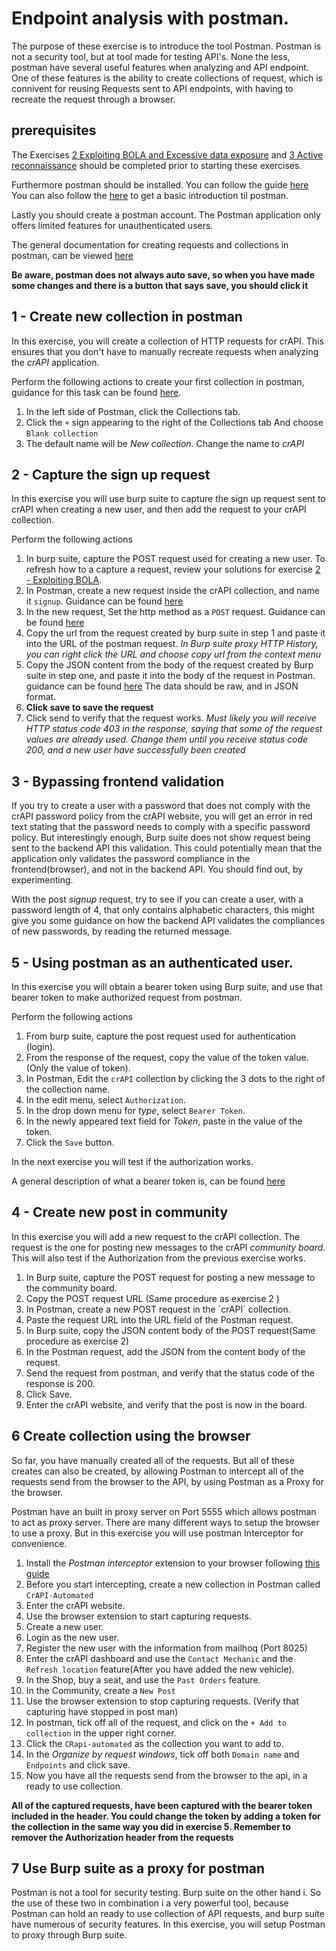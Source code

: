 # Endpoint analysis with postman.
The purpose of these exercise is to introduce the tool Postman. Postman is not a security tool, but at tool made
for testing API's. None the less, postman have several useful features when analyzing and API endpoint.
One of these features is the ability to create collections of request, which is connivent for reusing Requests
sent to API endpoints, with having to recreate the request through a browser. 

## prerequisites
The Exercises [2 Exploiting BOLA and Excessive data exposure](2_Exploiting_BOLA_And_Excessive_Data_Exposure.md) and [3 Active reconnaissance](3_Active_reconnaissance.md) should
be completed prior to starting these exercises.

Furthermore postman should be installed. You can follow the guide [here](https://www.postman.com/downloads/)
You can also follow the [here](https://learning.postman.com/docs/getting-started/first-steps/sending-the-first-request/) to get a basic introduction til postman.

Lastly you should create a postman account. The Postman application only offers limited features for unauthenticated users.

The general documentation for creating requests and collections in postman, can be viewed [here](https://learning.postman.com/docs/collections/using-collections/)

**Be aware, postman does not always auto save, so when you have made some changes and there is a button that says save, you should click it**

## 1 - Create new collection in postman
In this exercise, you will create a collection of HTTP requests for crAPI. This ensures that you don't have to manually recreate requests
when analyzing the _crAPI_ application. 

Perform the following actions to create your first collection in postman, guidance for this task can be found [here](https://learning.postman.com/docs/collections/using-collections/#creating-collections).
1. In the left side of Postman, click the Collections tab.  
2. Click the `+` sign appearing to the right of the Collections tab And choose `Blank collection`
3. The default name will be _New collection_. Change the name to _crAPI_

## 2  - Capture the sign up request
In this exercise you will use burp suite to capture the sign up request sent to crAPI when creating a new user,
and then add the request to your crAPI collection.

Perform the following actions
1. In burp suite, capture the POST request used for creating a new user. To refresh how to a capture a request, review  your solutions for exercise [2 - Exploiting BOLA](2_Exploiting_BOLA_And_Excessive_Data_Exposure.md).
2. In Postman, create a new request inside the crAPI collection, and name it `signup`. Guidance can be found [here](https://learning.postman.com/docs/collections/using-collections/#creating-collections)
3. In the new request, Set the http method as a `POST` request. Guidance can be found [here](https://learning.postman.com/docs/sending-requests/requests/#selecting-request-methods)
4. Copy the url from the request created by burp suite in step 1 and paste it into the URL of the postman request. _In Burp suite proxy HTTP History, you can right click the URL and choose copy url from the context menu_
5. Copy the JSON content from the body of the request created by Burp suite in step one, and paste it into the body of the request in Postman. guidance can be found [here](https://learning.postman.com/docs/sending-requests/requests/#sending-body-data) The data should be raw, and in JSON format.
6. **Click save to save the request**
7. Click send to verify that the request works. _Must likely you will receive HTTP status code 403 in the response, saying that some of the request values are already used. Change them until you receive status code 200, and a new user have successfully been created_

## 3 - Bypassing frontend validation
If you try to create a user with a password that does not comply with the crAPI password policy from the crAPI website, you will
get an error in red text stating that the password needs to comply with a specific password  policy. 
But interestingly enough, Burp suite does not show request being sent to the backend API this validation. This could potentially mean that 
the application only validates the password compliance in the frontend(browser), and not in the backend API. You should find out, by experimenting.
  
With the post _signup_ request, try to see if you can create a user, with a password length of 4, that only contains alphabetic characters, this might
give you some guidance on how the backend API validates the compliances of new passwords, by reading the returned message.

## 5 - Using postman as an authenticated user.
In this exercise you will obtain a bearer token using Burp suite, and use that bearer token to make
authorized request from postman.

Perform the following actions
1. From burp suite, capture the post request used for authentication (login).
2. From the response of the request, copy the value of the token value.(Only the value of token).
3. In Postman, Edit the `crAPI` collection by clicking the 3 dots to the right of the collection name.
4. In the edit menu, select `Authorization`.
5. In the drop down menu for _type_, select `Bearer Token`.
6. In the newly appeared text field for _Token_, paste in the value of the token.
7. Click the `Save` button.

In the next exercise you will test if the authorization works.

A general description of what a bearer token is, can be found [here](https://apidog.com/articles/what-is-bearer-token/)

## 4 - Create new post in community
In this exercise you will add a new request to the crAPI collection. The request is the one for posting new messages to the crAPI _community board_.
This will also test if the Authorization from the previous exercise works.

1. In Burp suite, capture the POST request for posting a new message to the community board.
2. Copy the POST request URL (Same procedure as exercise 2 )
3. In Postman, create a new POST request in the ´crAPI´ collection.
4. Paste the request URL into the URL field of the Postman request.
5. In Burp suite, copy the JSON content body of the POST request(Same procedure as exercise 2)
6. In the Postman request, add the JSON from the content body of the request.
7. Send the request from postman, and verify that the status code of the response is 200.
8. Click Save.
9. Enter the crAPI website, and verify that the post is now in the board.

## 6 Create collection using the browser
So far, you have manually created all of the requests. But all of these  creates can also be created, by allowing 
Postman to intercept all of the requests send from the browser to the API, by using Postman as a Proxy for the browser.

Postman have an built in proxy server on Port 5555 which allows postman to act as proxy server. There are many different ways 
to setup the browser to use a proxy. But in this exercise you will use postman Interceptor for convenience.

1. Install the _Postman interceptor_ extension to your browser following [this guide](https://learning.postman.com/docs/sending-requests/capturing-request-data/interceptor/)
2. Before you start intercepting, create a new  collection in Postman called `CrAPI-Automated`
3. Enter the crAPI website.
4. Use the browser extension to start capturing requests.
5. Create a new user.
6. Login as the new user.
7. Register the new user with the information from mailhoq (Port 8025)
7. Enter the crAPI dashboard and use the `Contact Mechanic` and the `Refresh location` feature(After you have added the new vehicle).
8. In the Shop, buy a seat, and use the `Past Orders` feature.
9. In the Community, create a `New Post`
10. Use the browser extension to stop capturing requests. (Verify that capturing have stopped in post man)
11. In postman, tick off all of the request, and click on the `+ Add to collection` in the upper right corner.
12. Click the `CRapi-automated` as the collection you want to add to.
13. In the _Organize by request windows_, tick off both `Domain name` and `Endpoints` and click save.
14. Now you have all the requests send from the browser to the api, in a ready to use collection.

**All of the captured requests, have been captured with the bearer token included in the header. You could change the token by adding a token for the collection in the same way you did in exercise 5. Remember to remover the Authorization header from the requests**

## 7 Use Burp suite as a proxy for postman
Postman is not a tool for security testing. Burp suite on the other hand i. So the use of these two in combination i a very powerful tool, because 
Postman can hold an ready to use collection of API requests, and burp suite have numerous of security features.  In this exercise, you will setup
Postman to proxy through Burp suite.
